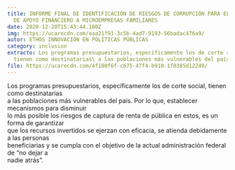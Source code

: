 ```yaml
---
title: INFORME FINAL DE IDENTIFICACIÓN DE RIESGOS DE CORRUPCIÓN PARA EL PROGRAMA
  DE APOYO FINANCIERO A MICROEMPRESAS FAMILIARES
date: 2020-12-20T15:43:44.180Z
img: https://ucarecdn.com/eaa21f91-3c5b-4ad7-9193-56badac476a9/
autor: ETHOS INNOVACIÓN EN POLÍTICAS PÚBLICAS
category: inclusion
extracto: Los programas presupuestarios, específicamente los de corte social,
  tienen como destinatarias\ a las poblaciones más vulnerables del país
file: https://ucarecdn.com/4f180f6f-c675-47f4-b918-1f0385d12249/
---
```

<!--StartFragment-->

Los programas presupuestarios, específicamente los de corte social, tienen como destinatarias\
a las poblaciones más vulnerables del país. Por lo que, establecer mecanismos para disminuir\
lo más posible los riesgos de captura de renta de pública en estos, es un forma de garantizar\
que los recursos invertidos se ejerzan con eficacia, se atienda debidamente a las personas\
beneficiarias y se cumpla con el objetivo de la actual administración federal de “no dejar a\
nadie atrás”.

<!--EndFragment-->
